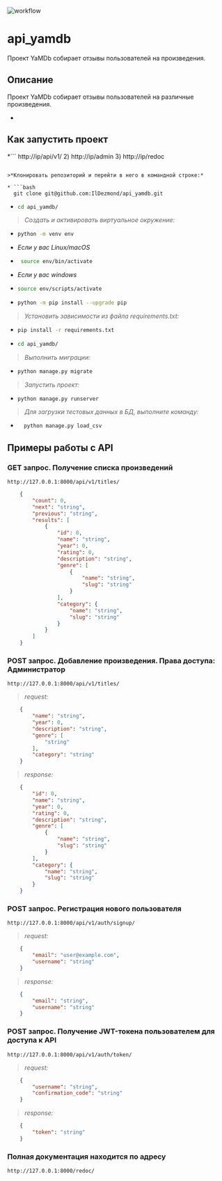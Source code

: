![workflow](https://github.com/iamksan/yamdb_final/actions/workflows/yamdb_workflow.yml/badge.svg)
# api_yamdb

Проект YaMDb собирает отзывы пользователей на произведения.

## Описание
Проект YaMDb собирает отзывы пользователей на различные произведения.
* ```
## Как запустить проект
*```
http://ip/api/v1/
2) http://ip/admin
3) http://ip/redoc
```

>*Клонировать репозиторий и перейти в него в командной строке:*

* ```bash
  git clone git@github.com:IlDezmond/api_yamdb.git
  ```

* ```bash
  cd api_yamdb/
  ```

>*Cоздать и активировать виртуальное окружение:*
* ```bash
  python -m venv env
  ```

* *Если у вас Linux/macOS*

* ```bash
   source env/bin/activate
   ```

* *Если у вас windows*

* ```bash
  source env/scripts/activate
  ```

* ```bash
  python -m pip install --upgrade pip
  ```

>*Установить зависимости из файла requirements.txt:*
* ```bash
  pip install -r requirements.txt
  ```

* ```bash
  cd api_yamdb/
  ```

>*Выполнить миграции:*
* ```bash
  python manage.py migrate
  ```

>*Запустить проект:*
* ```bash
  python manage.py runserver
  ```

>*Для загрузки тестовых данных в БД, выполните команду:*
* ```bash
    python manage.py load_csv
  ```

## Примеры работы с API

### GET запрос. Получение списка произведений

```URL
http://127.0.0.1:8000/api/v1/titles/
```

```JSON
    {
        "count": 0,
        "next": "string",
        "previous": "string",
        "results": [
            {
                "id": 0,
                "name": "string",
                "year": 0,
                "rating": 0,
                "description": "string",
                "genre": [
                    {
                        "name": "string",
                        "slug": "string"
                    }
                ],
                "category": {
                    "name": "string",
                    "slug": "string"
                }
            }
        ]
    }
```

### POST запрос. Добавление произведения. Права доступа: Администратор

```URL
http://127.0.0.1:8000/api/v1/titles/
```

>*request:*
```JSON
    {
        "name": "string",
        "year": 0,
        "description": "string",
        "genre": [
            "string"
        ],
        "category": "string"
    }
```

>*response:*
```JSON
    {
        "id": 0,
        "name": "string",
        "year": 0,
        "rating": 0,
        "description": "string",
        "genre": [
            {
                "name": "string",
                "slug": "string"
            }
        ],
        "category": {
            "name": "string",
            "slug": "string"
        }
    }
```

### POST запрос. Регистрация нового пользователя

```URL
http://127.0.0.1:8000/api/v1/auth/signup/
```

>*request:*
```JSON
    {
        "email": "user@example.com",
        "username": "string"
    }
```

>*response:*
```JSON
    {
        "email": "string",
        "username": "string"
    }
```

### POST запрос. Получение JWT-токена пользователем для доступа к API

```URL
http://127.0.0.1:8000/api/v1/auth/token/
```

>*request:*
```JSON
    {
        "username": "string",
        "confirmation_code": "string"
    }
```

>*response:*
```JSON
    {
        "token": "string"
    }
```

### Полная документация находится по адресу

```URL
http://127.0.0.1:8000/redoc/
```
